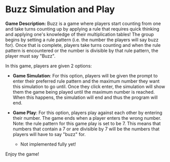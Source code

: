 # Buzz Simulation and Play

**Game Description:** Buzz is a game where players start counting from one and take turns counting up by applying a rule that requires quick thinking and applying one's knowledge of their multiplication tables! The group begins by setting a rule pattern (i.e. the number the players will say buzz for). Once that is complete, players take turns counting and when the rule pattern is encountered or the number is divisible by that rule pattern, the player must say "Buzz".

In this game, players are given 2 options:

* **Game Simulation**: For this option, players will be given the prompt to enter their preferred rule pattern and the maximum number they want this simulation to go until. Once they click enter, the simulation will show them the game being played until the maximum number is reached. When this happens, the simulation will end and thus the program will end.

* **Game Play**: For this option, players play against each other by entering their number. The game ends when a player enters the wrong number. Note: the rule pattern for this game play is set to be 7. This means that numbers that contain a 7 or are divisible by 7 will be the numbers that players will have to say "buzz" for.
  * Not implemented fully yet!

Enjoy the game!
